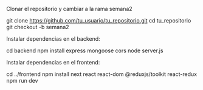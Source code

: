 Clonar el repositorio y cambiar a la rama semana2
 
 git clone https://github.com/tu_usuario/tu_repositorio.git
 cd tu_repositorio
 git checkout -b semana2
 
 
 Instalar dependencias en el backend:
 
 cd backend
 npm install express mongoose cors
 node server.js
 
 
  Instalar dependencias en el frontend:
 
 cd ../frontend
 npm install next react react-dom @reduxjs/toolkit react-redux
 npm run dev
